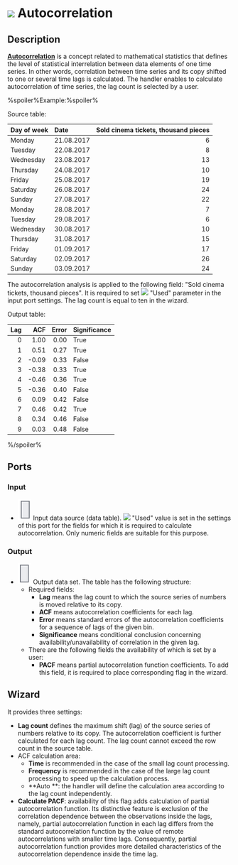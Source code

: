 # ![ ](../../images/icons/components/autocorrelation_default.svg) Autocorrelation

## Description

**[Autocorrelation](https://wiki.loginom.ru/articles/autocorrelation.html)** is a concept related to mathematical statistics that defines the level of statistical interrelation between data elements of one time series. In other words, correlation between time series and its copy shifted to one or several time lags is calculated. The handler enables to calculate autocorrelation of time series, the lag count is selected by a user.

%spoiler%Example:%spoiler%

Source table:

| Day of week | Date | Sold cinema tickets, thousand pieces |
| :----------- | :---- | ---------------------------------: |
| Monday | 21.08.2017 | 6 |
| Tuesday | 22.08.2017 | 8 |
| Wednesday | 23.08.2017 | 13 |
| Thursday | 24.08.2017 | 10 |
| Friday | 25.08.2017 | 19 |
| Saturday | 26.08.2017 | 24 |
| Sunday | 27.08.2017 | 22 |
| Monday | 28.08.2017 | 7 |
| Tuesday | 29.08.2017 | 6 |
| Wednesday | 30.08.2017 | 10 |
| Thursday | 31.08.2017 | 15 |
| Friday | 01.09.2017 | 17 |
| Saturday | 02.09.2017 | 26 |
| Sunday | 03.09.2017 | 24 |

The autocorrelation analysis is applied to the following field: "Sold cinema tickets, thousand pieces". It is required to set ![ ](../../images/icons/usage-types/active_default.svg) "Used" parameter in the input port settings. The lag count is equal to ten in the wizard.

Output table:

| Lag | ACF | Error | Significance |
| ------: | ------: | ------------: | :-------------------- |
| 0 | 1.00 | 0.00 | True |
| 1 | 0.51 | 0.27 | True |
| 2 | -0.09 | 0.33 | False |
| 3 | -0.38 | 0.33 | True |
| 4 | -0.46 | 0.36 | True |
| 5 | -0.36 | 0.40 | False |
| 6 | 0.09 | 0.42 | False |
| 7 | 0.46 | 0.42 | True |
| 8 | 0.34 | 0.46 | False |
| 9 | 0.03 | 0.48 | False |

%/spoiler%

## Ports

### Input

* ![ ](../../images/icons/app/node/ports/inputs/table_inactive.svg) Input data source (data table). ![ ](../../images/icons/usage-types/active_default.svg) "Used" value is set in the settings of this port for the fields for which it is required to calculate autocorrelation. Only numeric fields are suitable for this purpose.

### Output

* ![ ](../../images/icons/app/node/ports/outputs/table_inactive.svg) Output data set. The table has the following structure:
   * Required fields:
      * **Lag** means the lag count to which the source series of numbers is moved relative to its copy.
      * **ACF** means autocorrelation coefficients for each lag.
      * **Error** means standard errors of the autocorrelation coefficients for a sequence of lags of the given bin.
      * **Significance** means conditional conclusion concerning availability/unavailability of correlation in the given lag.
   * There are the following fields the availability of which is set by a user:
      * **PACF** means partial autocorrelation function coefficients. To add this field, it is required to place corresponding flag in the wizard.

## Wizard

It provides three settings:

* **Lag count** defines the maximum shift (lag) of the source series of numbers relative to its copy. The autocorrelation coefficient is further calculated for each lag count. The lag count cannot exceed the row count in the source table.
* ACF calculation area:
   * **Time** is recommended in the case of the small lag count processing.
   * **Frequency** is recommended in the case of the large lag count processing to speed up the calculation process.
   * **Auto **: the handler will define the calculation area according to the lag count independently.
* **Calculate PACF**: availability of this flag adds calculation of partial autocorrelation function. Its distinctive feature is exclusion of the correlation dependence between the observations inside the lags, namely, partial autocorrelation function in each lag differs from the standard autocorrelation function by the value of remote autocorrelations with smaller time lags. Consequently, partial autocorrelation function provides more detailed characteristics of the autocorrelation dependence inside the time lag.
